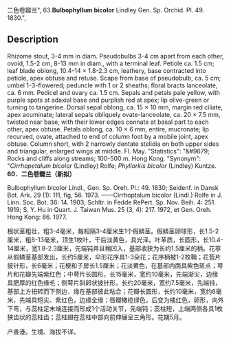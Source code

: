 二色卷瓣兰",
63.**Bulbophyllum bicolor** Lindley Gen. Sp. Orchid. Pl. 49. 1830.",

## Description
Rhizome stout, 3-4 mm in diam. Pseudobulbs 3-4 cm apart from each other, ovoid, 1.5-2 cm, 8-13 mm in diam., with a terminal leaf. Petiole ca. 1.5 cm; leaf blade oblong, 10.4-14 × 1.8-2.3 cm, leathery, base contracted into petiole, apex obtuse and retuse. Scape from base of pseudobulb, ca. 5 cm; umbel 1-3-flowered; peduncle with 1 or 2 sheaths; floral bracts lanceolate, ca. 6 mm. Pedicel and ovary ca. 1.5 cm. Sepals and petals pale yellow, with purple spots at adaxial base and purplish red at apex; lip olive-green or turning to tangerine. Dorsal sepal oblong, ca. 15 × 10 mm, margin red ciliate, apex acuminate; lateral sepals obliquely ovate-lanceolate, ca. 20 × 7.5 mm, twisted near base, with their lower edges connate at basal part to each other, apex obtuse. Petals oblong, ca. 10 × 6 mm, entire, mucronate; lip recurved, ovate, attached to end of column foot by a mobile joint, apex obtuse. Column short, with 2 narrowly dentate stelidia on both upper sides and triangular, enlarged wings at middle. Fl. May.
  "Statistics": "&amp;#9679; Rocks and cliffs along streams; 100-500 m. Hong Kong.
  "Synonym": "*Cirrhopetalum bicolor* (Lindley) Rolfe; *Phyllorkis bicolor* (Lindley) Kuntze.
**60．二色卷瓣兰（新拟）**

Bulbophyllum bicolor Lindl., Gen. Sp. Oreh. Pl.: 49. 1830; Seidenf. in Dansk Bot. Ark. 29 (1): 111, fig, 56. 1973. ——Cirrhoptalum bicolor (Lindl.) Rolfe in J. Linn. Soc. Bot. 36: 14. 1903; Schltr. in Fedde RePert. Sp. Nov. Beih. 4: 251. 1919; S. Y. Hu in Quart. J. Taiwan Mus. 25 (3, 4): 217. 1972, et Gen. Oreh. Hong Kong: 86. 1977.

根状茎粗壮，粗3-4毫米，每相隔3-4厘米生1个假鳞茎。假鳞茎卵球形，长1.5-2厘米，粗8-13毫米，顶生1枚叶，干后淡黄色，具光泽。叶革质，长圆形，长10.4-14厘米，宽1.8-2.3厘米，先端钝并且稍凹入，基部收狭为长约1.5厘米的柄。花葶从假鳞茎基部发出，长约5厘米，伞形花序具1-3朵花；花序柄被1-2枚鞘；花苞片披针形，长6毫米；花梗和子房长1.5厘米；花淡黄色，在基部内面具紫色斑点；萼片和花瓣先端紫红色；中萼片长圆形，长15毫米，宽约10毫米，先端渐尖，边缘具肥厚的红色缘毛；侧萼片斜卵状披针形，长约20毫米，宽约7.5毫米，先端钝，基部上方扭转而下侧边．缘在基部彼此粘合；花瓣长圆形，长约10毫米，宽约6毫米，先端具短尖、紫红色，边缘全缘；唇瓣橄榄绿色，后变为橘红色，卵形，向外下弯，与蕊柱足末端连接而形成1个活动关节，先端钝；蕊柱短，上端两侧各具1枚狭齿状的蕊柱齿；蕊柱翅在蕊柱中部向前伸展呈三角形。花期5月。

产香港。生境、海拔不详。
